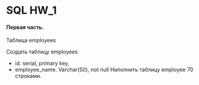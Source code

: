 # SQL HW_1  
#### Первая часть.  

Таблица employees  

Создать таблицу employees  
- id. serial,  primary key,
- employee_name. Varchar(50), not null
Наполнить таблицу employee 70 строками.

